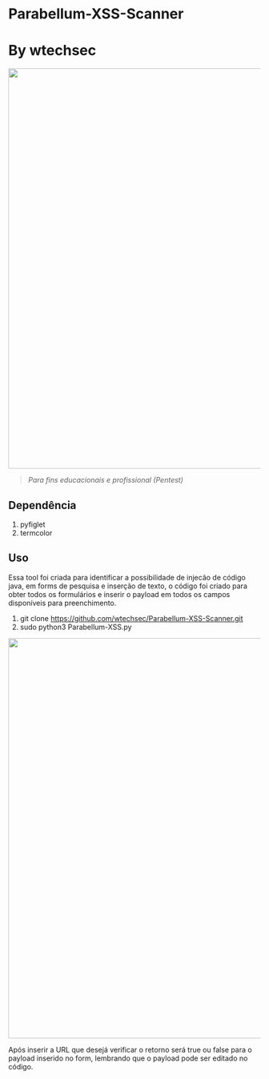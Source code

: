 # Parabellum-XSS-Scanner

# By wtechsec


<img src="https://github.com/wtechsec/Parabellum-XSS-Scanner/blob/main/Imagens/Parabellum-XSS-Scanner-1.PNG" width="800px" height="auto">


> *Para fins educacionais e profissional (Pentest)* 

## Dependência

1. pyfiglet
2. termcolor

## Uso

Essa tool foi criada para identificar a possibilidade de injecão de código java, em forms de pesquisa e inserção de texto, o código foi criado para obter todos os formulários e inserir o payload em todos os campos disponíveis para preenchimento.



1. git clone https://github.com/wtechsec/Parabellum-XSS-Scanner.git
2. sudo python3 Parabellum-XSS.py 

<img src="https://github.com/wtechsec/Parabellum-XSS-Scanner/blob/main/Imagens/Parabellum-XSS-Scanner-2.png" width="800px" height="auto">


Após inserir a URL que desejá verificar o retorno será true ou false para o payload inserido no form, lembrando que o payload pode ser editado no código.
